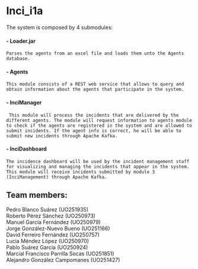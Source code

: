 # Inci_i1a
The system is composed by 4 submodules:  
#### - Loader.jar  
    Parses the agents from an excel file and loads them unto the Agents database.  
#### - Agents  
    This module consists of a REST web service that allows to query and obtain information about the agents that participate in the system.   
#### - InciManager  
     This module will process the incidents that are delivered by the different agents. The module will request information to agents module to check if the agents are registered in the system and are allowed to submit incidents. If the agent info is correct, he will be able to submit new incidents through Apache Kafka.  
#### - InciDashboard  
    The incidence dashboard will be used by the incident management staff for visualizing and managing the incidents that appear in the system. This module will receive incidents submitted by module 3 (InciManagement) through Apache Kafka.  

## Team members:  
Pedro Blanco Suárez (UO251935)  
Roberto Pérez Sánchez (UO250973)  
Manuel García Fernández (UO250979)  
Jorge González-Nuevo Bueno (UO251166)  
David Ferreiro Fernández (UO250757)  
Lucia Méndez López (UO250970)  
Pablo Suárez García (UO250924)  
Marcial Francisco Parrilla Socas (UO251851)  
Alejandro González Campomanes (UO251427)  
